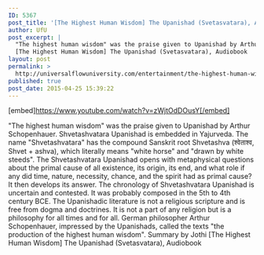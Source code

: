 ```yaml
---
ID: 5367
post_title: '[The Highest Human Wisdom] The Upanishad (Svetasvatara), Audiobook'
author: UfU
post_excerpt: |
  "The highest human wisdom" was the praise given to Upanishad by Arthur Schopenhauer. Shvetashvatara Upanishad is embedded in Yajurveda. The name "Shvetashvatara" has the compound Sanskrit root Shvetashva (श्वेताश्व, Shvet + ashva), which literally means "white horse" and "drawn by white steeds". The Shvetashvatara Upanishad opens with metaphysical questions about the primal cause of all existence, its origin, its end, and what role if any did time, nature, necessity, chance, and the spirit had as primal cause? It then develops its answer. The chronology of Shvetashvatara Upanishad is uncertain and contested. It was probably composed in the 5th to 4th century BCE. The Upanishadic literature is not a religious scripture and is free from dogma and doctrines. It is not a part of any religion but is a philosophy for all times and for all. German philosopher Arthur Schopenhauer, impressed by the Upanishads, called the texts "the production of the highest human wisdom". Summary by Jothi
  [The Highest Human Wisdom] The Upanishad (Svetasvatara), Audiobook
layout: post
permalink: >
  http://universalflowuniversity.com/entertainment/the-highest-human-wisdom-the-upanishad-svetasvatara-audiobook/
published: true
post_date: 2015-04-25 15:39:22
---
```

[embed]https://www.youtube.com/watch?v=zWjtOdDOusY[/embed]<br>
<p>"The highest human wisdom" was the praise given to Upanishad by Arthur Schopenhauer. Shvetashvatara Upanishad is embedded in Yajurveda. The name "Shvetashvatara" has the compound Sanskrit root Shvetashva (श्वेताश्व, Shvet + ashva), which literally means "white horse" and "drawn by white steeds". The Shvetashvatara Upanishad opens with metaphysical questions about the primal cause of all existence, its origin, its end, and what role if any did time, nature, necessity, chance, and the spirit had as primal cause? It then develops its answer. The chronology of Shvetashvatara Upanishad is uncertain and contested. It was probably composed in the 5th to 4th century BCE. The Upanishadic literature is not a religious scripture and is free from dogma and doctrines. It is not a part of any religion but is a philosophy for all times and for all. German philosopher Arthur Schopenhauer, impressed by the Upanishads, called the texts "the production of the highest human wisdom". Summary by Jothi
[The Highest Human Wisdom] The Upanishad (Svetasvatara), Audiobook</p>